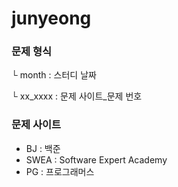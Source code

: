 # junyeong

### 문제 형식
└ month : 스터디 날짜

  └ xx_xxxx : 문제 사이트_문제 번호
  
### 문제 사이트
- BJ : 백준
- SWEA : Software Expert Academy
- PG : 프로그래머스
